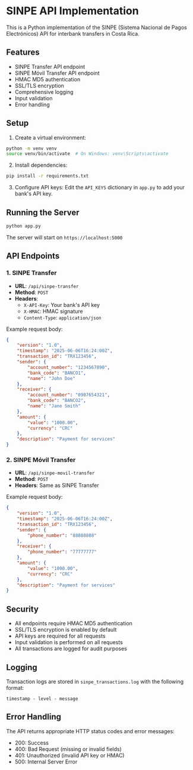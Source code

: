 # SINPE API Implementation

This is a Python implementation of the SINPE (Sistema Nacional de Pagos Electrónicos) API for interbank transfers in Costa Rica.

## Features

- SINPE Transfer API endpoint
- SINPE Móvil Transfer API endpoint
- HMAC MD5 authentication
- SSL/TLS encryption
- Comprehensive logging
- Input validation
- Error handling

## Setup

1. Create a virtual environment:
```bash
python -m venv venv
source venv/bin/activate  # On Windows: venv\Scripts\activate
```

2. Install dependencies:
```bash
pip install -r requirements.txt
```

3. Configure API keys:
Edit the `API_KEYS` dictionary in `app.py` to add your bank's API key.

## Running the Server

```bash
python app.py
```

The server will start on `https://localhost:5000`

## API Endpoints

### 1. SINPE Transfer
- **URL**: `/api/sinpe-transfer`
- **Method**: `POST`
- **Headers**:
  - `X-API-Key`: Your bank's API key
  - `X-HMAC`: HMAC signature
  - `Content-Type`: `application/json`

Example request body:
```json
{
    "version": "1.0",
    "timestamp": "2025-06-06T16:24:00Z",
    "transaction_id": "TRX123456",
    "sender": {
        "account_number": "1234567890",
        "bank_code": "BANCO1",
        "name": "John Doe"
    },
    "receiver": {
        "account_number": "0987654321",
        "bank_code": "BANCO2",
        "name": "Jane Smith"
    },
    "amount": {
        "value": "1000.00",
        "currency": "CRC"
    },
    "description": "Payment for services"
}
```

### 2. SINPE Móvil Transfer
- **URL**: `/api/sinpe-movil-transfer`
- **Method**: `POST`
- **Headers**: Same as SINPE Transfer

Example request body:
```json
{
    "version": "1.0",
    "timestamp": "2025-06-06T16:24:00Z",
    "transaction_id": "TRX123456",
    "sender": {
        "phone_number": "88888888"
    },
    "receiver": {
        "phone_number": "77777777"
    },
    "amount": {
        "value": "1000.00",
        "currency": "CRC"
    },
    "description": "Payment for services"
}
```

## Security

- All endpoints require HMAC MD5 authentication
- SSL/TLS encryption is enabled by default
- API keys are required for all requests
- Input validation is performed on all requests
- All transactions are logged for audit purposes

## Logging

Transaction logs are stored in `sinpe_transactions.log` with the following format:
```
timestamp - level - message
```

## Error Handling

The API returns appropriate HTTP status codes and error messages:
- 200: Success
- 400: Bad Request (missing or invalid fields)
- 401: Unauthorized (invalid API key or HMAC)
- 500: Internal Server Error 